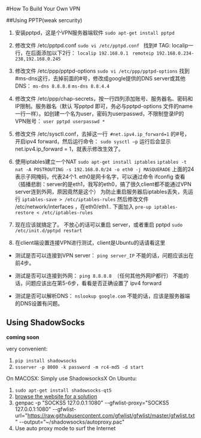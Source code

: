 #How To Build Your Own VPN

##Using PPTP(weak sercurity)
1. 安装pptpd，这是个VPN服务器端软件
`sudo apt-get install pptpd `

2. 修改文件 /etc/pptpd.conf
`sudo vi /etc/pptpd.conf `
找到# TAG: localip一行，在后面添加以下2行：
`localip 192.168.0.1 `
`remoteip 192.168.0.234-238,192.168.0.245`

3. 修改文件 /etc/ppp/pptpd-options
`sudo vi /etc/ppp/pptpd-options`
找到 #ms-dns这行，去掉前面的#号，修改成google提供的DNS server或其他DNS：
`ms-dns 8.8.8.8`
`ms-dns 8.8.4.4`

4. 修改文件 /etc/ppp/chap-secrets，按一行四列添加账号、服务器名、密码和IP限制。服务器名（默认 写pptpd 即可，务必与pptpd-options 文件的name一行一样）。如创建一个名为user，密码为userpasswd，不限制登录IP的VPN账号：
`user pptpd userpasswd *`

5. 修改文件 /etc/sysctl.conf，去掉这一行` #net.ipv4.ip_forward=1` 的#号，开启ipv4 forward，然后运行命令：
`sudo sysctl –p`
运行后会显示 net.ipv4.ip_forward = 1，就表示修改生效了。

6. 使用iptables建立一个NAT
`sudo apt-get install iptables`
`iptables -t nat -A POSTROUTING -s 192.168.0.0/24 -o eth0 -j MASQUERADE`
上面的24表示子网掩码，代表24个1.
eth0是网卡名字，可以通过命令 ifconfig 查看 （插播悲剧：server的是eth1，我写的eth0，搞了很久client都不能通过VPN server连到外网，原因竟然是这个）
为防止重启服务器后iptables丢失，先运行
`iptables-save > /etc/iptables-rules`
然后修改文件 /etc/network/interfaces ，在eth0/eth1.. 下面加入
`pre-up iptables-restore < /etc/iptables-rules`

7. 现在应该就搞定了。
不放心的话可以重启 server，或者重启 pptpd
`sudo /etc/init.d/pptpd restart`

8. 在client端设置连接VPN进行测试，client是Ubuntu的话请看这里

  - 测试是否可以连接到VPN server：
`ping server_IP`
不能的话，问题应该出在前4步。

  - 测试是否可以连接到外网：
`ping 8.8.8.8 `（任何其他外网IP都行）
不能的话，问题应该出在第5-6步，看看是否正确设置了 ipv4 forward

  - 测试是否可以解析DNS：
`nslookup google.com`
不能的话，应该是服务器端的DNS设置有问题。

## Using ShadowSocks
**coming soon**

very convenient:

1. `pip install shadowsocks`
2. `ssserver -p 8000 -k password -m rc4-md5 -d start`

On MACOSX: Simply use ShadowsocksX
On Ubuntu:
1. `sudo apt-get install shadowsocks-qt5`
2. <a href="http://blog.csdn.net/weiqiangsu/article/details/46956977">browse the website for a solution</a>
3. genpac -p "SOCKS5 127.0.0.1:1080" --gfwlist-proxy="SOCKS5 127.0.0.1:1080" --gfwlist-url="https://raw.githubusercontent.com/gfwlist/gfwlist/master/gfwlist.txt" --output="~/shadowsocks/autoproxy.pac"
4. Use auto proxy mode to surf the Internet
